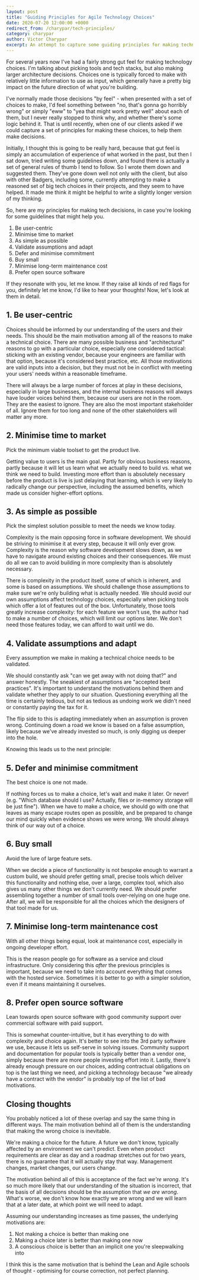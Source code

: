 ```yaml
---
layout: post
title: "Guiding Principles for Agile Technology Choices"
date: 2020-07-20 12:00:00 +0000
redirect_from: /charypar/tech-principles/
category: charypar
author: Victor Charypar
excerpt: An attempt to capture some guiding principles for making technology choices - picking tools, tech stacks and making architecture decisions.
---
```


For several years now I've had a fairly strong gut feel for making technology choices. I'm talking about picking tools and tech stacks, but also making larger architecture decisions. Choices one is typically forced to make with relatively little information to use as input, which generally have a pretty big impact on the future direction of what you're building.

I've normally made those decisions "by feel" - when presented with a set of choices to make, I'd feel something between "no, that's gonna go horribly wrong" or simply "eww" to "yea that might work pretty well" about each of them, but I never really stopped to think why, and whether there's some logic behind it. That is until recently, when one of our clients asked if we could capture a set of principles for making these choices, to help them make decisions.

Initially, I thought this is going to be really hard, because that gut feel is simply an accumulation of experience of what worked in the past, but then I sat down, tried writing some guidelines down, and found there is actually a set of general rules of thumb I tend to follow. So I wrote them down and suggested them. They've gone down well not only with the client, but also with other Badgers, including some, currently attempting to make a reasoned set of big tech choices in their projects, and they seem to have helped. It made me think it might be helpful to write a slightly longer version of my thinking.

So, here are my principles for making tech decisions, in case you're looking for some guidelines that might help you.

1. Be user-centric
1. Minimise time to market
1. As simple as possible
1. Validate assumptions and adapt
1. Defer and minimise commitment
1. Buy small
1. Minimise long-term maintenance cost
1. Prefer open source software

If they resonate with you, let me know. If they raise all kinds of red flags for you, definitely let me know, I'd like to hear your thoughts! Now, let's look at them in detail.

## 1. Be user-centric

Choices should be informed by our understanding of the users and their needs. This should be the main motivation among all of the reasons to make a technical choice. There are many possible business and "architectural" reasons to go with a particular choice, especially one considered tactical: sticking with an existing vendor, because your engineers are familiar with that option, because it's considered best practice, etc. All those motivations are valid inputs into a decision, but they must not be in conflict with meeting your users' needs within a reasonable timeframe.

There will always be a large number of forces at play in these decisions, especially in large businesses, and the internal business reasons will always have louder voices behind them, because our users are not in the room. They are the easiest to ignore. They are also the most important stakeholder of all. Ignore them for too long and none of the other stakeholders will matter any more.

## 2. Minimise time to market

Pick the minimum viable toolset to get the product live.

Getting value to users is the main goal. Partly for obvious business reasons, partly because it will let us learn what we actually need to build vs. what we think we need to build. Investing more effort than is absolutely necessary before the product is live is just delaying that learning, which is very likely to radically change our perspective, including the assumed benefits, which made us consider higher-effort options.

## 3. As simple as possible

Pick the simplest solution possible to meet the needs we know today.

Complexity is the main opposing force in software development. We should be striving to minimise it at every step, because it will only ever grow. Complexity is the reason why software development slows down, as we have to navigate around existing choices and their consequences. We must do all we can to avoid building in more complexity than is absolutely necessary.

There is complexity in the product itself, some of which is inherent, and some is based on assumptions. We should challenge those assumptions to make sure we're only building what is actually needed. We should avoid our own assumptions affect technology choices, especially when picking tools which offer a lot of features out of the box. Unfortunately, those tools greatly increase complexity: for each feature we won't use, the author had to make a number of choices, which will limit our options later. We don't need those features today, we can afford to wait until we do.

## 4. Validate assumptions and adapt

Every assumption we make in making a technical choice needs to be validated.

We should constantly ask "can we get away with not doing that?" and answer honestly. The sneakiest of assumptions are "accepted best practices". It's important to understand the motivations behind them and validate whether they apply to our situation. Questioning everything all the time is certainly tedious, but not as tedious as undoing work we didn't need or constantly paying the tax for it.

The flip side to this is adapting immediately when an assumption is proven wrong. Continuing down a road we know is based on a false assumption, likely because we've already invested so much, is only digging us deeper into the hole.

Knowing this leads us to the next principle:

## 5. Defer and minimise commitment

The best choice is one not made.

If nothing forces us to make a choice, let's wait and make it later. Or never! (e.g. "Which database should I use? Actually, files or in-memory storage will be just fine"). When we have to make a choice, we should go with one that leaves as many escape routes open as possible, and be prepared to change our mind quickly when evidence shows we were wrong. We should always think of our way out of a choice.

## 6. Buy small

Avoid the lure of large feature sets.

When we decide a piece of functionality is not bespoke enough to warrant a custom build, we should prefer getting small, precise tools which deliver this functionality and nothing else, over a large, complex tool, which also gives us many other things we don't currently need. We should prefer assembling together a number of small tools over-relying on one huge one. After all, we will be responsible for all the choices which the designers of that tool made for us.

## 7. Minimise long-term maintenance cost

With all other things being equal, look at maintenance cost, especially in ongoing developer effort.

This is the reason people go for software as a service and cloud infrastructure. Only considering this _after_ the previous principles is important, because we need to take into account everything that comes with the hosted service. Sometimes it is better to go with a simpler solution, even if it means maintaining it ourselves.

## 8. Prefer open source software

Lean towards open source software with good community support over commercial software with paid support.

This is somewhat counter-intuitive, but it has everything to do with complexity and choice again. It's better to see into the 3rd party software we use, because it lets us self-serve in solving issues. Community support and documentation for popular tools is typically better than a vendor one, simply because there are more people investing effort into it. Lastly, there's already enough pressure on our choices, adding contractual obligations on top is the last thing we need, and picking a technology because "we already have a contract with the vendor" is probably top of the list of bad motivations.

## Closing thoughts

You probably noticed a lot of these overlap and say the same thing in different ways. The main motivation behind all of them is the understanding that making the wrong choice is inevitable.

We're making a choice for the future. A future we don't know, typically affected by an environment we can't predict. Even when product requirements are clear as day and a roadmap stretches out for two years, there is no guarantee that it will actually stay that way. Management changes, market changes, our users change.

The motivation behind all of this is acceptance of the fact _we're wrong_. It's so much more likely that our understanding of the situation is incorrect, that the basis of all decisions should be the assumption that _we are wrong_. What's worse, we don't know how exactly we are wrong and we will learn that at a later date, at which point we will need to adapt.

Assuming our understanding increases as time passes, the underlying motivations are:

1. Not making a choice is better than making one
1. Making a choice later is better than making one now
1. A conscious choice is better than an implicit one you're sleepwalking into

I think this is the same motivation that is behind the Lean and Agile schools of thought - optimising for course correction, not perfect planning.
